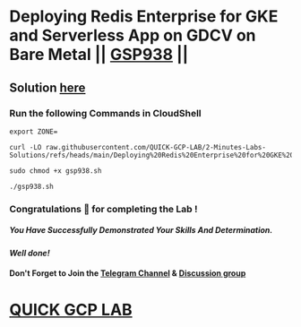 # Deploying Redis Enterprise for GKE and Serverless App on GDCV on Bare Metal || [GSP938](https://www.cloudskillsboost.google/focuses/21603?parent=catalog) ||

## Solution [here](https://youtu.be/1fFDv2zbthc)

### Run the following Commands in CloudShell

```
export ZONE=
```
```
curl -LO raw.githubusercontent.com/QUICK-GCP-LAB/2-Minutes-Labs-Solutions/refs/heads/main/Deploying%20Redis%20Enterprise%20for%20GKE%20and%20Serverless%20App%20on%20GDCV%20on%20Bare%20Metal/gsp938.sh

sudo chmod +x gsp938.sh

./gsp938.sh
```

### Congratulations 🎉 for completing the Lab !

##### *You Have Successfully Demonstrated Your Skills And Determination.*

#### *Well done!*

#### Don't Forget to Join the [Telegram Channel](https://t.me/quickgcplab) & [Discussion group](https://t.me/quickgcplabchats)

# [QUICK GCP LAB](https://www.youtube.com/@quickgcplab)
